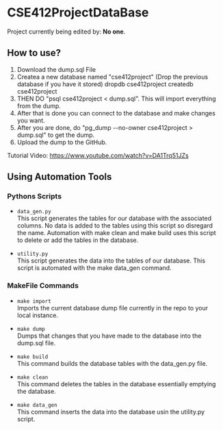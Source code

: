 # CSE412ProjectDataBase

Project currently being edited by: **No one**.

## How to use? 

1) Download the dump.sql File
2) Createa a new database named "cse412project" (Drop the previous database if you have it stored)
dropdb cse412project
createdb cse412project
3) THEN DO "psql cse412project < dump.sql". This will import everything from the dump.
4) After that is done you can connect to the database and make changes you want.
5) After you are done, do "pg_dump --no-owner cse412project > dump.sql" to get the dump.
6) Upload the dump to the GitHub.


Tutorial Video: https://www.youtube.com/watch?v=DA1Trq51JZs

## Using Automation Tools 

### Pythons Scripts 

* `data_gen.py` <br>
This script generates the tables for our database with the associated columns. No data is added to the tables using this script so disregard the name. Automation with make clean and make build uses this script to delete or add the tables in the database. 

* `utility.py` <br>
This script generates the data into the tables of our database. This script is automated with the make data_gen command. 

### MakeFile Commands 

* `make import` <br>
Imports the current database dump file currently in the repo to your local instance. 

* `make dump` <br>
Dumps that changes that you have made to the database into the dump.sql file. 

* `make build` <br>
This command builds the database tables with the data_gen.py file. 

* `make clean` <br>
This command deletes the tables in the database essentially emptying the database. 

* `make data_gen` <br>
This command inserts the data into the database usin the utility.py script. 
